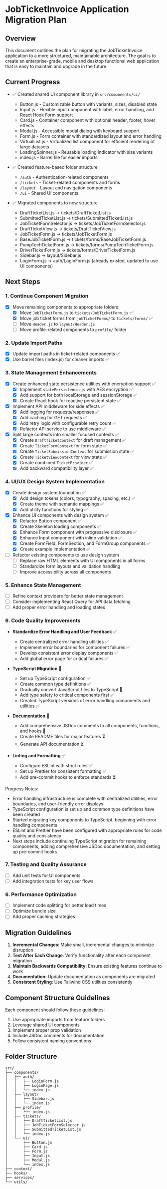 # JobTicketInvoice Application Migration Plan

## Overview

This document outlines the plan for migrating the JobTicketInvoice application to a more structured, maintainable architecture. The goal is to create an enterprise-grade, mobile and desktop functional web application that is easy to maintain and upgrade in the future.

## Current Progress

- ✅ Created shared UI component library in `src/components/ui/`
  - Button.js - Customizable button with variants, sizes, disabled state
  - Input.js - Flexible input component with label, error handling, and React Hook Form support
  - Card.js - Container component with optional header, footer, hover effects
  - Modal.js - Accessible modal dialog with keyboard support
  - Form.js - Form container with standardized layout and error handling
  - VirtualList.js - Virtualized list component for efficient rendering of large datasets
  - LoadingSpinner.js - Reusable loading indicator with size variants
  - index.js - Barrel file for easier imports

- ✅ Created feature-based folder structure
  - `/auth` - Authentication-related components
  - `/tickets` - Ticket-related components and forms
  - `/layout` - Layout and navigation components
  - `/ui` - Shared UI components

- ✅ Migrated components to new structure
  - DraftTicketList.js → tickets/DraftTicketList.js
  - SubmittedTicketList.js → tickets/SubmittedTicketList.js
  - JobTicketFormSelector.js → tickets/JobTicketFormSelector.js
  - DraftTicketView.js → tickets/DraftTicketView.js
  - JobTicketForm.js → tickets/JobTicketForm.js
  - BaseJobTicketForm.js → tickets/forms/BaseJobTicketForm.js
  - PumpTechTicketForm.js → tickets/forms/PumpTechTicketForm.js
  - DriverTicketForm.js → tickets/forms/DriverTicketForm.js
  - Sidebar.js → layout/Sidebar.js
  - LoginForm.js → auth/LoginForm.js (already existed, updated to use UI components)

## Next Steps

### 1. Continue Component Migration

- [x] Move remaining components to appropriate folders:
  - [x] Move `JobTicketForm.js` to `tickets/JobTicketForm.js` ✅
  - [x] Move job ticket forms from `jobTicketForms/` to `tickets/forms/` ✅
  - [ ] Move `Header.js` to `layout/Header.js`
  - [ ] Move profile-related components to `profile/` folder

### 2. Update Import Paths

- [x] Update import paths in ticket-related components ✅
- [x] Use barrel files (index.js) for cleaner imports ✅

### 3. State Management Enhancements

- [x] Create enhanced state persistence utilities with encryption support ✅
  - [x] Implement `statePersistence.js` with AES encryption ✅
  - [x] Add support for both localStorage and sessionStorage ✅
  - [x] Create React hook for reactive persistent state ✅

- [x] Implement API middleware for side effects ✅
  - [x] Add logging for requests/responses ✅
  - [x] Add caching for GET requests ✅
  - [x] Add retry logic with configurable retry count ✅
  - [x] Refactor API service to use middleware ✅

- [x] Split large contexts into smaller focused contexts ✅
  - [x] Create `DraftTicketContext` for draft management ✅
  - [x] Create `TicketFormContext` for form state ✅
  - [x] Create `TicketSubmissionContext` for submission state ✅
  - [x] Create `TicketViewContext` for view state ✅
  - [x] Create combined `TicketProvider` ✅
  - [x] Add backward compatibility layer ✅

### 4. UI/UX Design System Implementation

- [x] Create design system foundation ✅
  - [x] Add design tokens (colors, typography, spacing, etc.) ✅
  - [x] Create theme with semantic mappings ✅
  - [x] Add utility functions for styling ✅

- [x] Enhance UI components with design system ✅
  - [x] Refactor Button component ✅
  - [x] Create Skeleton loading components ✅
  - [x] Enhance Form component with progressive disclosure ✅
  - [x] Enhance Input component with inline validation ✅
  - [x] Create FormField, FormSection, and FormGroup components ✅
  - [x] Create example implementation ✅

- [ ] Refactor existing components to use design system
  - [ ] Replace raw HTML elements with UI components in all forms
  - [ ] Standardize form layouts and validation handling
  - [ ] Improve accessibility across all components

### 5. Enhance State Management

- [ ] Refine context providers for better state management
- [ ] Consider implementing React Query for API data fetching
- [ ] Add proper error handling and loading states

### 6. Code Quality Improvements

- **Standardize Error Handling and User Feedback** ✅
  - Create centralized error handling utilities ✅
  - Implement error boundaries for component failures ✅
  - Develop consistent error display components ✅
  - Add global error page for critical failures ✅

- **TypeScript Migration** 🔄
  - Set up TypeScript configuration ✅
  - Create common type definitions ✅
  - Gradually convert JavaScript files to TypeScript 🔄
  - Add type safety to critical components first ✅
  - Created TypeScript versions of error handling components and utilities ✅

- **Documentation** 🔄
  - Add comprehensive JSDoc comments to all components, functions, and hooks 🔄
  - Create README files for major features ⏳
  - Generate API documentation ⏳

- **Linting and Formatting** ✅
  - Configure ESLint with strict rules ✅
  - Set up Prettier for consistent formatting ✅
  - Add pre-commit hooks to enforce standards ⏳

Progress Notes:
- Error handling infrastructure is complete with centralized utilities, error boundaries, and user-friendly error displays
- TypeScript configuration is set up and common type definitions have been created
- Started migrating key components to TypeScript, beginning with error handling components
- ESLint and Prettier have been configured with appropriate rules for code quality and consistency
- Next steps include continuing TypeScript migration for remaining components, adding comprehensive JSDoc documentation, and setting up pre-commit hooks

### 7. Testing and Quality Assurance

- [ ] Add unit tests for UI components
- [ ] Add integration tests for key user flows

### 6. Performance Optimization

- [ ] Implement code splitting for better load times
- [ ] Optimize bundle size
- [ ] Add proper caching strategies

## Migration Guidelines

1. **Incremental Changes**: Make small, incremental changes to minimize disruption
2. **Test After Each Change**: Verify functionality after each component migration
3. **Maintain Backwards Compatibility**: Ensure existing features continue to work
4. **Documentation**: Update documentation as components are migrated
5. **Consistent Styling**: Use Tailwind CSS utilities consistently

## Component Structure Guidelines

Each component should follow these guidelines:

1. Use appropriate imports from feature folders
2. Leverage shared UI components
3. Implement proper prop validation
4. Include JSDoc comments for documentation
5. Follow consistent naming conventions

## Folder Structure

```
src/
├── components/
│   ├── auth/
│   │   ├── LoginForm.js
│   │   ├── LoginPage.js
│   │   └── index.js
│   ├── layout/
│   │   ├── Sidebar.js
│   │   └── index.js
│   ├── profile/
│   │   └── index.js
│   ├── tickets/
│   │   ├── DraftTicketList.js
│   │   ├── JobTicketFormSelector.js
│   │   ├── SubmittedTicketList.js
│   │   └── index.js
│   └── ui/
│       ├── Button.js
│       ├── Card.js
│       ├── Form.js
│       ├── Input.js
│       ├── Modal.js
│       └── index.js
├── context/
├── hooks/
├── services/
└── utils/
```
